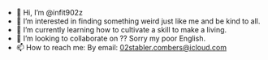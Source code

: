 - 👋 Hi, I’m @infit902z
- 👀 I’m interested in finding something weird just like me and be kind to all.
- 🌱 I’m currently learning how to cultivate a skill to make a living.
- 💞️ I’m looking to collaborate on ?? Sorry my poor English.
- 📫 How to reach me: By email: 
    02stabler.combers@icloud.com

<!---
infit902z/infit902z is a ✨ special ✨ repository because its `README.md` (this file) appears on your GitHub profile.
You can click the Preview link to take a look at your changes.
--->
